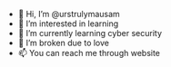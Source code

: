 - 👋 Hi, I’m @urstrulymausam
- 👀 I’m interested in learning
- 🌱 I’m currently learning cyber security
- 💞️ I’m broken due to love
- 📫 You can reach me through website

<!---
urstrulymausam/urstrulymausam is a ✨ special ✨ repository because its `README.md` (this file) appears on your GitHub profile.
You can click the Preview link to take a look at your changes.
--->

